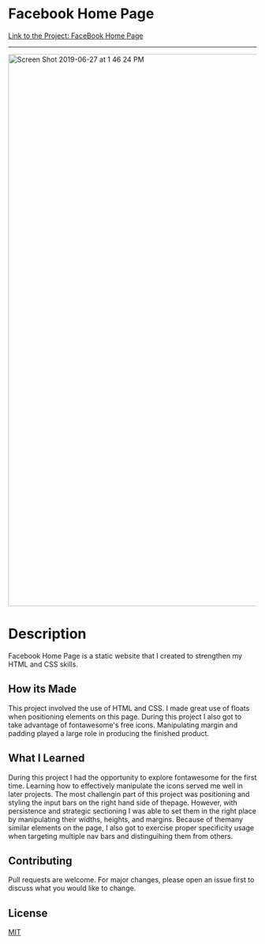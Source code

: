 # Facebook Home Page
[Link to the Project: FaceBook Home Page](https://facebookhomepageproject.netlify.com)
___

<img width="1117" alt="Screen Shot 2019-06-27 at 1 46 24 PM" src="https://user-images.githubusercontent.com/49502261/60322979-d7e33000-994e-11e9-819e-704920cd3091.png">

# Description
Facebook Home Page is a static website that I created to strengthen my HTML and CSS skills. 

## How its Made
This project involved the use of HTML and CSS. I made great use of floats when positioning elements on this page. During this project I also got to take advantage of fontawesome's free icons. Manipulating margin and padding played a large role in producing the finished product. 


## What I Learned
During this project I had the opportunity to explore fontawesome for the first time. Learning how to effectively manipulate the icons served me well in later projects. The most challengin part of this project was positioning and styling the input bars on the right hand side of thepage. However, with persistence and strategic sectioning I was able to set them in the right place by manipulating their widths, heights, and margins. Because of themany similar elements on the page, I also got to exercise proper specificity usage when targeting multiple nav bars and distinguihing them from others. 

## Contributing
Pull requests are welcome. For major changes, please open an issue first to discuss what you would like to change.

## License
[MIT](https://choosealicense.com/licenses/mit/)

